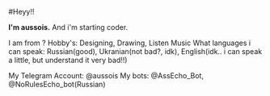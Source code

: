 #Heyy!!

<b>I'm aussois.</b> And i'm starting coder.

I am from ?
Hobby's: Designing, Drawing, Listen Music
What languages i can speak: Russian(good), Ukranian(not bad?, idk), English(idk.. i can speak a little, but understand it very bad!!)

My Telegram Account: @aussois
My bots: @AssEcho_Bot, @NoRulesEcho_bot(Russian)
